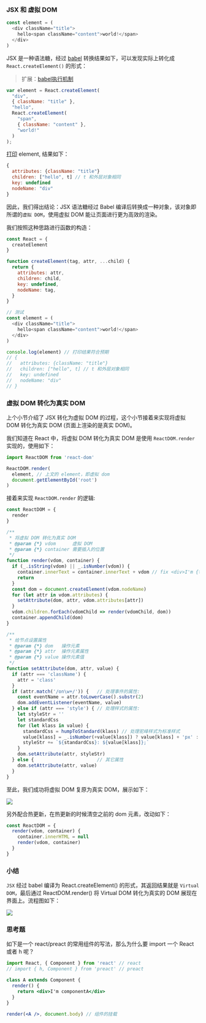 ### JSX 和 虚拟 DOM

```js
const element = (
  <div className="title">
    hello<span className="content">world!</span>
  </div>
)
```

JSX 是一种语法糖，经过 [babel](https://babeljs.io/en/repl) 转换结果如下，可以发现实际上转化成 `React.createElement()` 的形式：

> 扩展：[babel执行机制](https://github.com/MuYunyun/blog/blob/master/BasicSkill/番外篇/babel执行机制.md)

```js
var element = React.createElement(
  "div",
  { className: "title" },
  "hello",
  React.createElement(
    "span",
    { className: "content" },
    "world!"
  )
);
```

[打印](https://preactjs.com/repl) element, 结果如下：

```js
{
  attributes: {className: "title"}
  children: ["hello", t] // t 和外层对象相同
  key: undefined
  nodeName: "div"
}
```

因此，我们得出结论：JSX 语法糖经过 Babel 编译后转换成一种对象，该对象即所谓的`虚拟 DOM`，使用虚拟 DOM 能让页面进行更为高效的渲染。

我们按照这种思路进行函数的构造：

```js
const React = {
  createElement
}

function createElement(tag, attr, ...child) {
  return {
    attributes: attr,
    children: child,
    key: undefined,
    nodeName: tag,
  }
}

// 测试
const element = (
  <div className="title">
    hello<span className="content">world!</span>
  </div>
)

console.log(element) // 打印结果符合预期
// {
//   attributes: {className: "title"}
//   children: ["hello", t] // t 和外层对象相同
//   key: undefined
//   nodeName: "div"
// }
```

### 虚拟 DOM 转化为真实 DOM

上个小节介绍了 JSX 转化为虚拟 DOM 的过程，这个小节接着来实现将虚拟 DOM 转化为真实 DOM (页面上渲染的是真实 DOM)。

我们知道在 React 中，将虚拟 DOM 转化为真实 DOM 是使用 `ReactDOM.render` 实现的，使用如下：

```js
import ReactDOM from 'react-dom'

ReactDOM.render(
  element, // 上文的 element，即虚拟 dom
  document.getElementById('root')
)
```

接着来实现 `ReactDOM.render` 的逻辑:

```js
const ReactDOM = {
  render
}

/**
 * 将虚拟 DOM 转化为真实 DOM
 * @param {*} vdom      虚拟 DOM
 * @param {*} container 需要插入的位置
 */
function render(vdom, container) {
  if (_.isString(vdom) || _.isNumber(vdom)) {
    container.innerText = container.innerText + vdom // fix <div>I'm {this.props.name}</div>
    return
  }
  const dom = document.createElement(vdom.nodeName)
  for (let attr in vdom.attributes) {
    setAttribute(dom, attr, vdom.attributes[attr])
  }
  vdom.children.forEach(vdomChild => render(vdomChild, dom))
  container.appendChild(dom)
}

/**
 * 给节点设置属性
 * @param {*} dom   操作元素
 * @param {*} attr  操作元素属性
 * @param {*} value 操作元素值
 */
function setAttribute(dom, attr, value) {
  if (attr === 'className') {
    attr = 'class'
  }
  if (attr.match('/on\w+/')) {   // 处理事件的属性:
    const eventName = attr.toLowerCase().substr(2)
    dom.addEventListener(eventName, value)
  } else if (attr === 'style') { // 处理样式的属性:
    let styleStr = ''
    let standardCss
    for (let klass in value) {
      standardCss = humpToStandard(klass) // 处理驼峰样式为标准样式
      value[klass] = _.isNumber(+value[klass]) ? value[klass] + 'px' : value[klass] // style={{ className: '20' || '20px' }}>
      styleStr += `${standardCss}: ${value[klass]};`
    }
    dom.setAttribute(attr, styleStr)
  } else {                       // 其它属性
    dom.setAttribute(attr, value)
  }
}
```

至此，我们成功将虚拟 DOM 复原为真实 DOM，展示如下：

![](http://oqhtscus0.bkt.clouddn.com/a898514bd3d08df4366e5ceb7843cddf.jpg-400)

另外配合热更新，在热更新的时候清空之前的 dom 元素，改动如下：

```js
const ReactDOM = {
  render(vdom, container) {
    container.innerHTML = null
    render(vdom, container)
  }
}
```

### 小结

`JSX` 经过 babel 编译为 React.createElement() 的形式，其返回结果就是 `Virtual DOM`，最后通过 ReactDOM.render() 将 Virtual DOM 转化为真实的 DOM 展现在界面上。流程图如下：

![](http://oqhtscus0.bkt.clouddn.com/5e451855ccc9017708b57164f9e221c6.jpg-400)

### 思考题

如下是一个 react/preact 的常用组件的写法，那么为什么要 import 一个 React 或者 h 呢？

```jsx
import React, { Component } from 'react' // react
// import { h, Component } from 'preact' // preact

class A extends Component {
  render() {
    return <div>I'm componentA</div>
  }
}

render(<A />, document.body) // 组件的挂载
```
